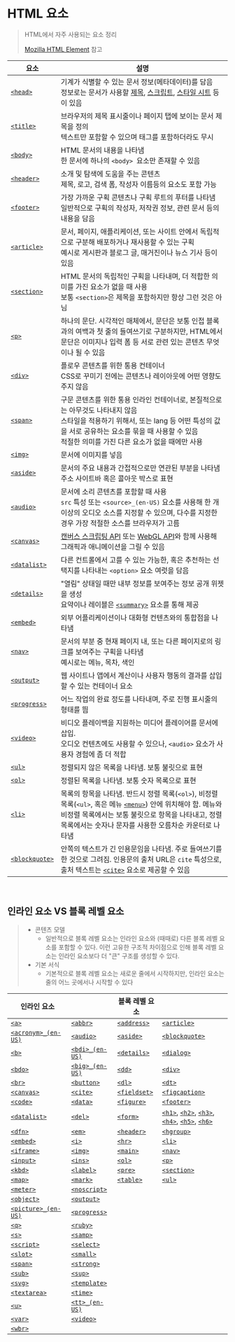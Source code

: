 # HTML 요소

> HTML에서 자주 사용되는 요소 정리
>
> [Mozilla HTML Element](https://developer.mozilla.org/ko/docs/Web/HTML/Element) 참고

| 요소                                                         | 설명                                                         |
| ------------------------------------------------------------ | ------------------------------------------------------------ |
| [`<head>`](https://developer.mozilla.org/ko/docs/Web/HTML/Element/head) | 기계가 식별할 수 있는 문서 정보(메타데이터)를 담음<br />정보로는 문서가 사용할 [제목](https://developer.mozilla.org/ko/docs/Web/HTML/Element/title), [스크립트](https://developer.mozilla.org/ko/docs/Web/HTML/Element/script), [스타일 시트](https://developer.mozilla.org/ko/docs/Web/HTML/Element/style) 등이 있음 |
| [`<title>`](https://developer.mozilla.org/ko/docs/Web/HTML/Element/title) | 브라우저의 제목 표시줄이나 페이지 탭에 보이는 문서 제목을 정의<br />텍스트만 포함할 수 있으며 태그를 포함하더라도 무시 |
| [`<body>`](https://developer.mozilla.org/ko/docs/Web/HTML/Element/body) | HTML 문서의 내용을 나타냄<br />한 문서에 하나의 `<body> `요소만 존재할 수 있음 |
| [`<header>`](https://developer.mozilla.org/ko/docs/Web/HTML/Element/header) | 소개 및 탐색에 도움을 주는 콘텐츠<br />제목, 로고, 검색 폼, 작성자 이름등의 요소도 포함 가능 |
| [`<footer>`](https://developer.mozilla.org/ko/docs/Web/HTML/Element/footer) | 가장 가까운 구획 콘텐츠나 구획 루트의 푸터를 나타냄<br />일반적으로 구획의 작성자, 저작권 정보, 관련 문서 등의 내용을 담음 |
| [`<article>`](https://developer.mozilla.org/ko/docs/Web/HTML/Element/article) | 문서, 페이지, 애플리케이션, 또는 사이트 안에서 독립적으로 구분해 배포하거나 재사용할 수 있는 구획<br />예시로 게시판과 블로그 글, 매거진이나 뉴스 기사 등이 있음 |
| [`<section>`](https://developer.mozilla.org/ko/docs/Web/HTML/Element/section) | HTML 문서의 독립적인 구획을 나타내며, 더 적합한 의미를 가진 요소가 없을 때 사용<br />보통 `<section>`은 제목을 포함하지만 항상 그런 것은 아님 |
| [`<p>`](https://developer.mozilla.org/ko/docs/Web/HTML/Element/p) | 하나의 문단. 시각적인 매체에서, 문단은 보통 인접 블록과의 여백과 첫 줄의 들여쓰기로 구분하지만, HTML에서 문단은 이미지나 입력 폼 등 서로 관련 있는 콘텐츠 무엇이나 될 수 있음 |
| [`<div>`](https://developer.mozilla.org/ko/docs/Web/HTML/Element/div) | 플로우 콘텐츠를 위한 통용 컨테이너<br />CSS로 꾸미기 전에는 콘텐츠나 레이아웃에 어떤 영향도 주지 않음 |
| [`<span>`](https://developer.mozilla.org/ko/docs/Web/HTML/Element/span) | 구문 콘텐츠를 위한 통용 인라인 컨테이너로, 본질적으로는 아무것도 나타내지 않음<br />스타일을 적용하기 위해서, 또는 lang 등 어떤 특성의 값을 서로 공유하는 요소를 묶을 때 사용할 수 있음<br />적절한 의미를 가진 다른 요소가 없을 때에만 사용 |
| [`<img>`](https://developer.mozilla.org/ko/docs/Web/HTML/Element/img) | 문서에 이미지를 넣음                                         |
| [`<aside>`](https://developer.mozilla.org/ko/docs/Web/HTML/Element/aside) | 문서의 주요 내용과 간접적으로만 연관된 부분을 나타냄<br />주소 사이트바 혹은 콜아웃 박스로 표현 |
| [`<audio>`](https://developer.mozilla.org/ko/docs/Web/HTML/Element/audio) | 문서에 소리 콘텐츠를 포함할 때 사용<br />`src` 특성 또는 `<source>_(en-US)` 요소를 사용해 한 개 이상의 오디오 소스를 지정할 수 있으며, 다수를 지정한 경우 가장 적절한 소스를 브라우저가 고름 |
| [`<canvas>`](https://developer.mozilla.org/ko/docs/Web/HTML/Element/canvas) | [캔버스 스크립팅 API](https://developer.mozilla.org/ko/docs/Web/API/Canvas_API) 또는 [WebGL API](https://developer.mozilla.org/ko/docs/Web/API/WebGL_API)와 함께 사용해 그래픽과 애니메이션을 그릴 수 있음 |
| [`<datalist>`](https://developer.mozilla.org/ko/docs/Web/HTML/Element/datalist) | 다른 컨트롤에서 고를 수 있는 가능한, 혹은 추천하는 선택지를 나타내는 `<option>` 요소 여럿을 담음 |
| [`<details>`](https://developer.mozilla.org/ko/docs/Web/HTML/Element/details) | "열림" 상태일 때만 내부 정보를 보여주는 정보 공개 위젯을 생성<br />요약이나 레이블은 [`<summary>`](https://developer.mozilla.org/ko/docs/Web/HTML/Element/summary) 요소를 통해 제공 |
| [`<embed>`](https://developer.mozilla.org/ko/docs/Web/HTML/Element/embed) | 외부 어플리케이션이나 대화형 컨텐츠와의 통합점을 나타냄      |
| [`<nav>`](https://developer.mozilla.org/ko/docs/Web/HTML/Element/nav) | 문서의 부분 중 현재 페이지 내, 또는 다른 페이지로의 링크를 보여주는 구획을 나타냄<br />예시로는 메뉴, 목차, 색인 |
| [`<output>`](https://developer.mozilla.org/ko/docs/Web/HTML/Element/output) | 웹 사이트나 앱에서 계산이나 사용자 행동의 결과를 삽입할 수 있는 컨테이너 요소 |
| [`<progress>`](https://developer.mozilla.org/ko/docs/Web/HTML/Element/progress) | 어느 작업의 완료 정도를 나타내며, 주로 진행 표시줄의 형태를 띔 |
| [`<video>`](https://developer.mozilla.org/ko/docs/Web/HTML/Element/Video) | 비디오 플레이백을 지원하는 미디어 플레이어를 문서에 삽입.<br />오디오 컨텐츠에도 사용할 수 있으나, `<audio>` 요소가 사용자 경험에 좀 더 적합 |
| [`<ul>`](https://developer.mozilla.org/ko/docs/Web/HTML/Element/ul) | 정렬되지 않은 목록을 나타냄. 보통 불릿으로 표현              |
| [`<ol>`](https://developer.mozilla.org/ko/docs/Web/HTML/Element/ol) | 정렬된 목록을 나타냄. 보통 숫자 목록으로 표현                |
| [`<li>`](https://developer.mozilla.org/ko/docs/Web/HTML/Element/li) | 목록의 항목을 나타냄. 반드시 정렬 목록(`<ol>`), 비정렬 목록(`<ul>`, 혹은 메뉴 [`<menu>`](https://developer.mozilla.org/ko/docs/Web/HTML/Element/menu)) 안에 위치해야 함. 메뉴와 비정렬 목록에서는 보통 불릿으로 항목을 나타내고, 정렬 목록에서는 숫자나 문자를 사용한 오름차순 카운터로 나타냄 |
| [`<blockquote>`](https://developer.mozilla.org/ko/docs/Web/HTML/Element/blockquote) | 안쪽의 텍스트가 긴 인용문임을 나타냄. 주로 들여쓰기를 한 것으로 그려짐. 인용문의 출처 URL은 `cite` 특성으로, 출처 텍스트는 [`<cite>`](https://developer.mozilla.org/ko/docs/Web/HTML/Element/cite) 요소로 제공할 수 있음 |

<br/>

## 인라인 요소 VS 블록 레벨 요소

> - 콘텐츠 모델
>   - 일반적으로 블록 레벨 요소는 인라인 요소와 (때때로) 다른 블록 레벨 요소를 포함할 수 있다. 이런 고유한 구조적 차이점으로 인해 블록 레벨 요소는 인라인 요소보다 더 "큰" 구조를 생성할 수 있다.
> - 기본 서식
>   - 기본적으로 블록 레벨 요소는 새로운 줄에서 시작하지만, 인라인 요소는 줄의 어느 곳에서나 시작할 수 있다

| 인라인 요소                                                  |                                                              | 블록 레벨 요소                                               |                                                              |
| ------------------------------------------------------------ | ------------------------------------------------------------ | ------------------------------------------------------------ | ------------------------------------------------------------ |
| [`<a>`](https://developer.mozilla.org/ko/docs/Web/HTML/Element/a) | [`<abbr>`](https://developer.mozilla.org/ko/docs/Web/HTML/Element/abbr) | [`<address>`](https://developer.mozilla.org/ko/docs/Web/HTML/Element/address) | [`<article>`](https://developer.mozilla.org/ko/docs/Web/HTML/Element/article) |
| [`<acronym>_(en-US)`](https://developer.mozilla.org/en-US/docs/Web/HTML/Element/acronym) | [`<audio>`](https://developer.mozilla.org/en-US/docs/Web/HTML/Element/audio) | [`<aside>`](https://developer.mozilla.org/ko/docs/Web/HTML/Element/aside) | [`<blockquote>`](https://developer.mozilla.org/ko/docs/Web/HTML/Element/blockquote) |
| [`<b>`](https://developer.mozilla.org/en-US/docs/Web/HTML/Element/b) | [`<bdi>_(en-US)`](https://developer.mozilla.org/en-US/docs/Web/HTML/Element/bdi) | [`<details>`](https://developer.mozilla.org/ko/docs/Web/HTML/Element/details) | [`<dialog>`](https://developer.mozilla.org/ko/docs/Web/HTML/Element/dialog) |
| [`<bdo>`](https://developer.mozilla.org/en-US/docs/Web/HTML/Element/bdo) | [`<big>_(en-US)`](https://developer.mozilla.org/en-US/docs/Web/HTML/Element/big) | [`<dd>`](https://developer.mozilla.org/ko/docs/Web/HTML/Element/dd) | [`<div>`](https://developer.mozilla.org/ko/docs/Web/HTML/Element/div) |
| [`<br>`](https://developer.mozilla.org/ko/docs/Web/HTML/Element/br) | [`<button>`](https://developer.mozilla.org/en-US/docs/Web/HTML/Element/button) | [`<dl>`](https://developer.mozilla.org/ko/docs/Web/HTML/Element/dl) | [`<dt>`](https://developer.mozilla.org/ko/docs/Web/HTML/Element/dt) |
| [`<canvas>`](https://developer.mozilla.org/en-US/docs/Web/HTML/Element/canvas) | [`<cite>`](https://developer.mozilla.org/en-US/docs/Web/HTML/Element/cite) | [`<fieldset>`](https://developer.mozilla.org/ko/docs/Web/HTML/Element/fieldset) | [`<figcaption>`](https://developer.mozilla.org/ko/docs/Web/HTML/Element/figcaption) |
| [`<code>`](https://developer.mozilla.org/en-US/docs/Web/HTML/Element/code) | [`<data>`](https://developer.mozilla.org/en-US/docs/Web/HTML/Element/data) | [`<figure>`](https://developer.mozilla.org/ko/docs/Web/HTML/Element/figure) | [`<footer>`](https://developer.mozilla.org/ko/docs/Web/HTML/Element/footer) |
| [`<datalist>`](https://developer.mozilla.org/en-US/docs/Web/HTML/Element/datalist) | [`<del>`](https://developer.mozilla.org/en-US/docs/Web/HTML/Element/del) | [`<form>`](https://developer.mozilla.org/ko/docs/Web/HTML/Element/form) | [`<h1>`](https://developer.mozilla.org/ko/docs/Web/HTML/Element/h1), [`<h2>`](https://developer.mozilla.org/ko/docs/Web/HTML/Element/h2), [`<h3>`](https://developer.mozilla.org/ko/docs/Web/HTML/Element/h3), [`<h4>`](https://developer.mozilla.org/ko/docs/Web/HTML/Element/h4), [`<h5>`](https://developer.mozilla.org/ko/docs/Web/HTML/Element/h5), [`<h6>`](https://developer.mozilla.org/ko/docs/Web/HTML/Element/h6) |
| [`<dfn>`](https://developer.mozilla.org/en-US/docs/Web/HTML/Element/dfn) | [`<em>`](https://developer.mozilla.org/en-US/docs/Web/HTML/Element/em) | [`<header>`](https://developer.mozilla.org/ko/docs/Web/HTML/Element/header) | [`<hgroup>`](https://developer.mozilla.org/ko/docs/Web/HTML/Element/hgroup) |
| [`<embed>`](https://developer.mozilla.org/en-US/docs/Web/HTML/Element/embed) | [`<i>`](https://developer.mozilla.org/en-US/docs/Web/HTML/Element/i) | [`<hr>`](https://developer.mozilla.org/ko/docs/Web/HTML/Element/hr) | [`<li>`](https://developer.mozilla.org/ko/docs/Web/HTML/Element/li) |
| [`<iframe>`](https://developer.mozilla.org/en-US/docs/Web/HTML/Element/iframe) | [`<img>`](https://developer.mozilla.org/en-US/docs/Web/HTML/Element/img) | [`<main>`](https://developer.mozilla.org/ko/docs/Web/HTML/Element/main) | [`<nav>`](https://developer.mozilla.org/ko/docs/Web/HTML/Element/nav) |
| [`<input>`](https://developer.mozilla.org/en-US/docs/Web/HTML/Element/input) | [`<ins>`](https://developer.mozilla.org/en-US/docs/Web/HTML/Element/ins) | [`<ol>`](https://developer.mozilla.org/ko/docs/Web/HTML/Element/ol) | [`<p>`](https://developer.mozilla.org/ko/docs/Web/HTML/Element/p) |
| [`<kbd>`](https://developer.mozilla.org/en-US/docs/Web/HTML/Element/kbd) | [`<label>`](https://developer.mozilla.org/en-US/docs/Web/HTML/Element/label) | [`<pre>`](https://developer.mozilla.org/ko/docs/Web/HTML/Element/pre) | [`<section>`](https://developer.mozilla.org/ko/docs/Web/HTML/Element/section) |
| [`<map>`](https://developer.mozilla.org/en-US/docs/Web/HTML/Element/map) | [`<mark>`](https://developer.mozilla.org/en-US/docs/Web/HTML/Element/mark) | [`<table>`](https://developer.mozilla.org/ko/docs/Web/HTML/Element/table) | [`<ul>`](https://developer.mozilla.org/ko/docs/Web/HTML/Element/ul) |
| [`<meter>`](https://developer.mozilla.org/en-US/docs/Web/HTML/Element/meter) | [`<noscript>`](https://developer.mozilla.org/en-US/docs/Web/HTML/Element/noscript) |                                                              |                                                              |
| [`<object>`](https://developer.mozilla.org/en-US/docs/Web/HTML/Element/object) | [`<output>`](https://developer.mozilla.org/en-US/docs/Web/HTML/Element/output) |                                                              |                                                              |
| [`<picture>_(en-US)`](https://developer.mozilla.org/en-US/docs/Web/HTML/Element/picture) | [`<progress>`](https://developer.mozilla.org/en-US/docs/Web/HTML/Element/progress) |                                                              |                                                              |
| [`<q>`](https://developer.mozilla.org/en-US/docs/Web/HTML/Element/q) | [`<ruby>`](https://developer.mozilla.org/en-US/docs/Web/HTML/Element/ruby) |                                                              |                                                              |
| [`<s>`](https://developer.mozilla.org/en-US/docs/Web/HTML/Element/s) | [`<samp>`](https://developer.mozilla.org/en-US/docs/Web/HTML/Element/samp) |                                                              |                                                              |
| [`<script>`](https://developer.mozilla.org/en-US/docs/Web/HTML/Element/script) | [`<select>`](https://developer.mozilla.org/en-US/docs/Web/HTML/Element/select) |                                                              |                                                              |
| [`<slot>`](https://developer.mozilla.org/en-US/docs/Web/HTML/Element/slot) | [`<small>`](https://developer.mozilla.org/en-US/docs/Web/HTML/Element/small) |                                                              |                                                              |
| [`<span>`](https://developer.mozilla.org/en-US/docs/Web/HTML/Element/span) | [`<strong>`](https://developer.mozilla.org/en-US/docs/Web/HTML/Element/strong) |                                                              |                                                              |
| [`<sub>`](https://developer.mozilla.org/en-US/docs/Web/HTML/Element/sub) | [`<sup>`](https://developer.mozilla.org/en-US/docs/Web/HTML/Element/sup) |                                                              |                                                              |
| [`<svg>`](https://developer.mozilla.org/en-US/docs/Web/HTML/Element/svg) | [`<template>`](https://developer.mozilla.org/en-US/docs/Web/HTML/Element/template) |                                                              |                                                              |
| [`<textarea>`](https://developer.mozilla.org/en-US/docs/Web/HTML/Element/textarea) | [`<time>`](https://developer.mozilla.org/en-US/docs/Web/HTML/Element/time) |                                                              |                                                              |
| [`<u>`](https://developer.mozilla.org/en-US/docs/Web/HTML/Element/u) | [`<tt>_(en-US)`](https://developer.mozilla.org/en-US/docs/Web/HTML/Element/tt) |                                                              |                                                              |
| [`<var>`](https://developer.mozilla.org/en-US/docs/Web/HTML/Element/var) | [`<video>`](https://developer.mozilla.org/en-US/docs/Web/HTML/Element/video) |                                                              |                                                              |
| [`<wbr>`](https://developer.mozilla.org/en-US/docs/Web/HTML/Element/wbr) |                                                              |                                                              |                                                              |

